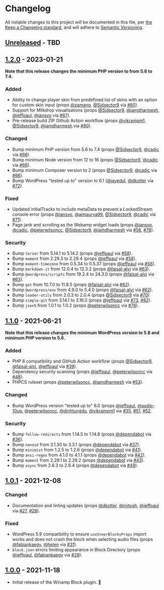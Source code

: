 # Changelog

All notable changes to this project will be documented in this file, per [the Keep a Changelog standard](http://keepachangelog.com/), and will adhere to [Semantic Versioning](https://semver.org/spec/v2.0.0.html).

## [Unreleased] - TBD

## [1.2.0] - 2023-01-21
**Note that this release changes the minimum PHP version to from 5.6 to 7.4.**

### Added
- Ability to change player skin from predefined list of skins with an option for custom skin input (props [@zamanq](https://github.com/zamanq), [@Sidsector9](https://github.com/Sidsector9) via [#60](https://github.com/10up/retro-winamp-block/pull/60)).
- Support for Milkdrop visualisations (props [@Sidsector9](https://github.com/Sidsector9), [@iamdharmesh](https://github.com/iamdharmesh), [@jeffpaul](https://github.com/jeffpaul), [@iansvo](https://github.com/iansvo) via [#67](https://github.com/10up/retro-winamp-block/pull/67)).
- Pre-release build ZIP Github Action workflow (props [@vikrampm1](https://github.com/vikrampm1), [@Sidsector9](https://github.com/Sidsector9), [@iamdharmesh](https://github.com/iamdharmesh) via [#80](https://github.com/10up/retro-winamp-block/pull/80)).

### Changed
- Bump minimum PHP version from 5.6 to 7.4 (props [@Sidsector9](https://github.com/Sidsector9), [@cadic](https://github.com/cadic) via [#66](https://github.com/10up/retro-winamp-block/pull/66)).
- Bump minimum Node version from 12 to 16 (props [@Sidsector9](https://github.com/Sidsector9), [@cadic](https://github.com/cadic) via [#66](https://github.com/10up/retro-winamp-block/pull/66)).
- Bump minimum Composer version to 2 (props [@Sidsector9](https://github.com/Sidsector9), [@cadic](https://github.com/cadic) via [#66](https://github.com/10up/retro-winamp-block/pull/66)).
- Bump WordPress "tested up to" version to 6.1 ([@jayedul](https://github.com/jayedul), [@dkotter](https://github.com/dkotter) via [#72](https://github.com/10up/retro-winamp-block/pull/72)).

### Fixed
- Updated initialTracks to include metaData to prevent a LockedStream console error (props [@iansvo](https://github.com/iansvo), [@ajmaurya99](https://github.com/ajmaurya99), [@Sidsector9](https://github.com/Sidsector9), [@cadic](https://github.com/cadic) via [#71](https://github.com/10up/retro-winamp-block/pull/71)).
- Page jank and scrolling as the Webamp widget loads (props [@iansvo](https://github.com/iansvo), [@cadic](https://github.com/cadic), [@peterwilsoncc](https://github.com/peterwilsoncc), [@Sidsector9](https://github.com/Sidsector9), [@iamdharmesh](https://github.com/iamdharmesh) via [#56](https://github.com/10up/retro-winamp-block/pull/56), [#78](https://github.com/10up/retro-winamp-block/pull/78)).

### Security
- Bump `terser` from 5.14.1 to 5.14.2 (props [@jeffpaul](https://github.com/jeffpaul) via [#58](https://github.com/10up/retro-winamp-block/pull/58)).
- Bump `moment` from 2.29.3 to 2.29.4 (props [@jeffpaul](https://github.com/jeffpaul) via [#58](https://github.com/10up/retro-winamp-block/pull/59)).
- Bump `moment-timezone` from 0.5.34 to 0.5.37 (props [@jeffpaul](https://github.com/jeffpaul) via [#58](https://github.com/10up/retro-winamp-block/pull/61)).
- Bump `markdown-it` from 12.0.4 to 12.3.2 (props [@faisal-alvi](https://github.com/faisal-alvi) via [#63](https://github.com/10up/retro-winamp-block/pull/63)).
- Bump `@wordpress/scripts` from 19.2.4 to 24.3.0 (props [@faisal-alvi](https://github.com/faisal-alvi) via [#63](https://github.com/10up/retro-winamp-block/pull/63)).
- Bump `got` from 10.7.0 to 11.8.5 (props [@faisal-alvi](https://github.com/faisal-alvi) via [#62](https://github.com/10up/retro-winamp-block/pull/62)).
- Bump `@wordpress/env` from 4.9.0 to 5.4.0 (props [@faisal-alvi](https://github.com/faisal-alvi) via [#62](https://github.com/10up/retro-winamp-block/pull/62)).
- Bump `loader-utils` from 2.0.3 to 2.0.4 (props [@Sidsector9](https://github.com/Sidsector9) via [#70](https://github.com/10up/retro-winamp-block/pull/70)).
- Bump `simple-git` from 3.14.1 to 3.16.0 (props [@jeffpaul](https://github.com/jeffpaul) via [#73](https://github.com/10up/retro-winamp-block/pull/73), [#82](https://github.com/10up/retro-winamp-block/pull/82)).
- Bump `json5` from 1.0.1 to 1.0.2 (props [@peterwilsoncc](https://github.com/peterwilsoncc) via [#76](https://github.com/10up/retro-winamp-block/pull/76)).

## [1.1.0] - 2021-06-21
**Note that this release changes the minimum WordPress version to 5.8 and minimum PHP version to 5.6.**

### Added
- PHP 8 compatibility and GitHub Action workflow (props [@Sidsector9](https://github.com/Sidsector9), [@faisal-alvi](https://github.com/faisal-alvi), [@jeffpaul](https://github.com/jeffpaul) via [#39](https://github.com/10up/retro-winamp-block/pull/39)).
- Dependency security scanning (props [@jeffpaul](https://github.com/jeffpaul), [@peterwilsoncc](https://github.com/peterwilsoncc) via [#48](https://github.com/10up/retro-winamp-block/pull/48)).
- PHPCS ruleset (props [@peterwilsoncc](https://github.com/peterwilsoncc), [@iamdharmesh](https://github.com/iamdharmesh) via [#53](https://github.com/10up/retro-winamp-block/pull/53)).

### Changed
- Bump WordPress version "tested up to" 6.0 (props [@jeffpaul](https://github.com/jeffpaul), [@sudip-10up](https://github.com/sudip-10up), [@peterwilsoncc](https://github.com/peterwilsoncc), [@dinhtungdu](https://github.com/dinhtungdu), [@vikrampm1](https://github.com/vikrampm1) via [#35](https://github.com/10up/retro-winamp-block/pull/35), [#51](https://github.com/10up/retro-winamp-block/pull/51), [#52](https://github.com/10up/retro-winamp-block/pull/52).

### Security
- Bump `follow-redirects` from 1.14.5 to 1.14.8 (props [@dependabot](https://github.com/apps/dependabot) via [#36](https://github.com/10up/retro-winamp-block/pull/36)).
- Bump `nanoid` from 3.1.30 to 3.3.1 (props [@dependabot](https://github.com/apps/dependabot) via [#37](https://github.com/10up/retro-winamp-block/pull/37)).
- Bump `minimist` from 1.2.5 to 1.2.6 (props [@dependabot](https://github.com/apps/dependabot) via [#41](https://github.com/10up/retro-winamp-block/pull/41)).
- Bump `ansi-regex` from 4.1.0 to 4.1.1 (props [@dependabot](https://github.com/apps/dependabot) via [#42](https://github.com/10up/retro-winamp-block/pull/42)).
- Bump `moment` from 2.29.1 to 2.29.2 (props [@dependabot](https://github.com/apps/dependabot) via [#43](https://github.com/10up/retro-winamp-block/pull/43)).
- Bump `async` from 2.6.3 to 2.6.4 (props [@dependabot](https://github.com/apps/dependabot) via [#49](https://github.com/10up/retro-winamp-block/pull/49)).

## [1.0.1] - 2021-12-08
### Changed
- Documentation and linting updates (props [@dkotter](https://github.com/dkotter), [@mitogh](https://github.com/mitogh), [@jeffpaul](https://github.com/jeffpaul) via [#27](https://github.com/10up/retro-winamp-block/pull/27), [#28](https://github.com/10up/retro-winamp-block/pull/28)).

### Fixed
- WordPress 5.9 compatibility to ensure `useInnerBlocksProps` import works and does not crash the block when selecting audio files (props [@fabiankaegy](https://github.com/fabiankaegy), [@helen](https://github.com/helen) via [#31](https://github.com/10up/retro-winamp-block/pull/31)).
- `block.json` errors limiting appearance in Block Directory (props [@jeffpaul](https://github.com/jeffpaul), [@fabiankaegy](https://github.com/fabiankaegy) via [#29](https://github.com/10up/retro-winamp-block/pull/29)).

## [1.0.0] - 2021-11-18
- Initial release of the Winamp Block plugin. 🎉

[Unreleased]: https://github.com/10up/retro-winamp-block/compare/trunk...develop
[1.2.0]: https://github.com/10up/retro-winamp-block/compare/1.1.0...1.2.0
[1.1.0]: https://github.com/10up/retro-winamp-block/compare/1.0.1...1.1.0
[1.0.1]: https://github.com/10up/retro-winamp-block/compare/1.0.0...1.0.1
[1.0.0]: https://github.com/10up/retro-winamp-block/tree/1.0.0
